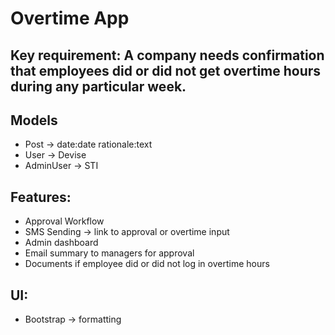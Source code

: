 # Overtime App

## Key requirement: A company needs confirmation that employees did or did not get overtime hours during any particular week.

##  Models
- Post -> date:date rationale:text
- User -> Devise
- AdminUser -> STI

## Features:
- Approval Workflow
- SMS Sending -> link to approval or overtime input
- Admin dashboard
- Email summary to managers for approval
- Documents if employee did or did not log in overtime hours

## UI:
- Bootstrap -> formatting
